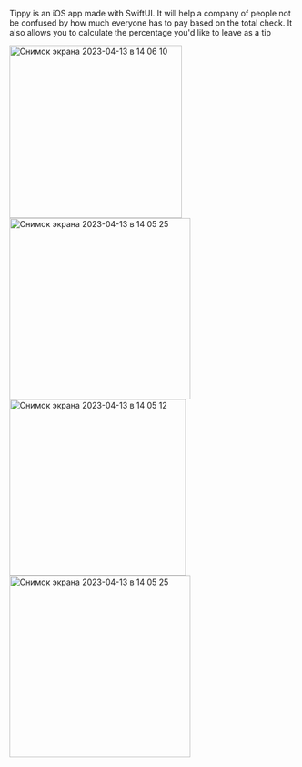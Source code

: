 Tippy is an iOS app made with SwiftUI. It will help a company of people not be confused by how much everyone has to pay based on the total check. It also allows you to calculate the percentage you'd like to leave as a tip



<img width="303" alt="Снимок экрана 2023-04-13 в 14 06 10" src="https://user-images.githubusercontent.com/92024917/231742250-bb9f2623-fa4f-4d7a-a229-530bdbeb14b2.png"> <img width="318" alt="Снимок экрана 2023-04-13 в 14 05 25" src="https://user-images.githubusercontent.com/92024917/231741990-e6722970-e754-40f5-832b-d9ef2aac581d.png"><img width="310" alt="Снимок экрана 2023-04-13 в 14 05 12" src="https://user-images.githubusercontent.com/92024917/231741938-62b0e8ef-55e8-454b-a622-bdc0551e04b1.png"> <img width="318" alt="Снимок экрана 2023-04-13 в 14 05 25" src="https://user-images.githubusercontent.com/92024917/231741990-e6722970-e754-40f5-832b-d9ef2aac581d.png">
